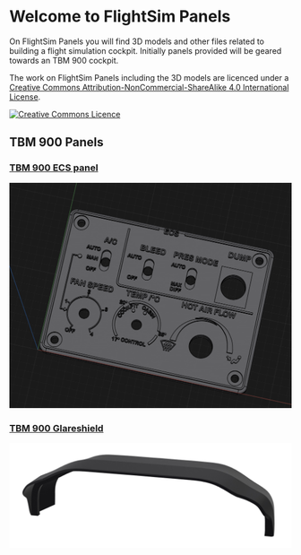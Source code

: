 <!---
layout: page
title: "FlightSim Panels"
--->

# Welcome to FlightSim Panels

On FlightSim Panels you will find 3D models and other files related to building a flight simulation cockpit. Initially panels  provided will be geared towards an TBM 900 cockpit. 

The work on FlightSim Panels including the 3D models are licenced under a <a href="http://creativecommons.org/licenses/by-nc-sa/4.0/">Creative Commons Attribution-NonCommercial-ShareAlike 4.0 International License</a>.

<a rel="license" href="http://creativecommons.org/licenses/by-nc-sa/4.0/"><img alt="Creative Commons Licence" style="border-width:0" src="https://i.creativecommons.org/l/by-nc-sa/4.0/88x31.png" /></a>

## TBM 900 Panels
### [TBM 900 ECS panel](pages/ecs_panel.html)
![3D model of ECS Panel](assets/ecs_panel.png)

### [TBM 900 Glareshield](pages/glareshield.html)
![3D printed glareshield](assets/glareshield-1.png)

<!--
## Template Panel
A template for generic construction of a backlit panel. It contains two versions. One with raised text where the text can either be painted white or printed with white filament and a verson with embossed text that requires no painting at all although more complex to print.

## TBM 900 Panels
### TBM 900 Park Brake Panel
Tbm 900 park brake panel.

### TBM 900 Trilogy ESI2000 Panel

## Misc Panels
### Truck Ignition Panel
Panel made for my nephew. He is into truck simulation. This is a simple starter ignition panel. To make it simple its build with an Arduino nano that shows up as a joystick on the PC.

-->
